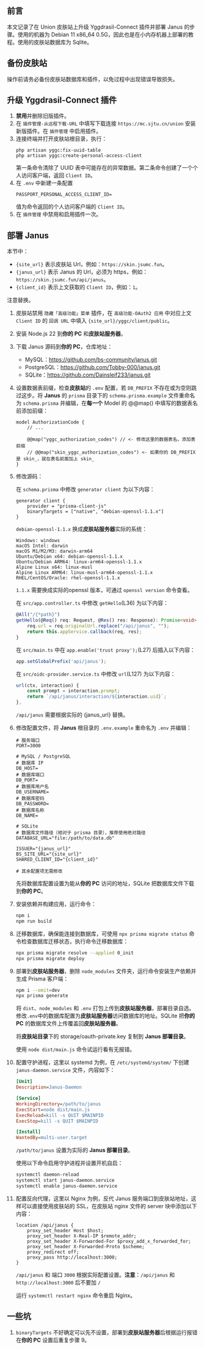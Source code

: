 ## 前言

本文记录了在 Union 皮肤站上升级 Yggdrasil-Connect 插件并部署 Janus 的步骤。使用的机器为 Debian 11 x86_64 0.5G，因此也是在小内存机器上部署的教程。使用的皮肤站数据库为 Sqlite。

## 备份皮肤站

操作前请务必备份皮肤站数据库和插件，以免过程中出现错误导致损失。

## 升级 Yggdrasil-Connect 插件

1. **禁用**并删除旧版插件。
2. 在 `插件管理-从远程下载-URL` 中填写下载连接 `https://mc.sjtu.cn/union` 安装新版插件。在 `插件管理` 中启用插件。
3. 连接终端并打开皮肤站根目录，执行：
    ```shell
    php artisan yggc:fix-uuid-table
    php artisan yggc:create-personal-access-client
    ```
    第一条命令清除了 UUID 表中可能存在的异常数据。第二条命令创建了一个个人访问客户端，返回 `Client ID`。
4. 在 `.env` 中新建一条配置
    ```env
    PASSPORT_PERSONAL_ACCESS_CLIENT_ID=
    ```
    值为命令返回的个人访问客户端的 `Client ID`。
5. 在 `插件管理` 中禁用和启用插件一次。

## 部署 Janus

本节中：
- `{site_url}` 表示皮肤站 Url，例如：`https://skin.jsumc.fun`。
- `{janus_url}` 表示 Janus 的 Url，必须为 https，例如：`https://skin.jsumc.fun/api/janus`。
- `{client_id}` 表示上文获取的 `Client ID`，例如：`1`。

注意替换。

1. 皮肤站禁用 `隐藏「高级功能」菜单` 插件，在 `高级功能-OAuth2 应用` 中对应上文 `Client ID` 的 `回调 URL` 中填入 `{site_url}/yggc/client/public`。
2. 安装 Node.js 22 到**你的 PC** 和**皮肤站服务器**。
3. 下载 Janus 源码到**你的 PC**，仓库地址：
    - MySQL：https://github.com/bs-community/janus.git
    - PostgreSQL：https://github.com/Tobby-000/janus.git
    - SQLite：https://github.com/Dainsleif233/janus.git
4. 设置数据表前缀，检查**皮肤站**的 `.env` 配置，若 `DB_PREFIX` 不存在或为空则跳过这步。将 **Janus** 的 `prisma` 目录下的 `schema.prisma.example` 文件重命名为 `schema.prisma` 并编辑，在**每一个** Model 的 @@map() 中填写的数据表名前添加前缀：
    ```prisma
    model AuthorizationCode {
        // ...

        @@map("yggc_authorization_codes") // <- 修改这里的数据表名，添加表前缀
        // @@map("skin_yggc_authorization_codes") <- 如果你的 DB_PREFIX 是 skin_，就在表名前面加上 skin_
    }
    ```
5. 修改源码：

    在 `schema.prisma` 中修改 `generator client` 为以下内容：
    ```prisma
    generator client {
        provider = "prisma-client-js"
        binaryTargets = ["native", "debian-openssl-1.1.x"]
    }
    ```
    `debian-openssl-1.1.x` 换成**皮肤站服务器**实际的系统：
    ```
    Windows: windows
    macOS Intel: darwin
    macOS M1/M2/M3: darwin-arm64
    Ubuntu/Debian x64: debian-openssl-1.1.x
    Ubuntu/Debian ARM64: linux-arm64-openssl-1.1.x
    Alpine Linux x64: linux-musl
    Alpine Linux ARM64: linux-musl-arm64-openssl-1.1.x
    RHEL/CentOS/Oracle: rhel-openssl-1.1.x
    ```
    `1.1.x` 需要换成实际的openssl 版本，可通过 `openssl version` 命令查看。

    在 `src/app.controller.ts` 中修改 `getHello`(L36) 为以下内容：
    ```typescript
    @All("/{*path}")
    getHello(@Req() req: Request, @Res() res: Response): Promise<void> {
        req.url = req.originalUrl.replace("/api/janus", "");
        return this.appService.callback(req, res);
    }
    ```

    在 `src/main.ts` 中在 `app.enable('trust proxy');`(L27) 后插入以下内容：
    ```typescript
    app.setGlobalPrefix('api/janus');
    ```

    在 `src/oidc-provider.service.ts` 中修改 `url`(L127) 为以下内容：
    ```typescript
    url(ctx, interaction) {
        const prompt = interaction.prompt;
        return `/api/janus/interaction/${interaction.uid}`;
    },
    ```
    `/api/janus` 需要根据实际的 {janus_url} 替换。
6. 修改配置文件，将 **Janus** 根目录的 `.env.example` 重命名为 `.env` 并编辑：
    ```env
    # 服务端口
    PORT=3000

    # MySQL / PostgreSQL
    # 数据库 IP
    DB_HOST=
    # 数据库端口
    DB_PORT=
    # 数据库用户名
    DB_USERNAME=
    # 数据库密码
    DB_PASSWORD=
    # 数据库名称
    DB_NAME=

    # SQLite
    # 数据库文件路径（相对于 prisma 目录），推荐使用绝对路径
    DATABASE_URL="file:/path/to/data.db"

    ISSUER="{janus_url}"
    BS_SITE_URL="{site_url}"
    SHARED_CLIENT_ID="{client_id}"

    # 其余配置项无需修改
    ```
    先将数据库配置设置为能从**你的 PC** 访问的地址，SQLite 把数据库文件下载到**你的 PC**。
7. 安装依赖并构建应用，运行命令：
    ```bash
    npm i
    npm run build
    ```
8. 迁移数据库，确保能连接到数据库，可使用 `npx prisma migrate status` 命令检查数据库迁移状态，执行命令迁移数据库：
    ```bash
    npx prisma migrate resolve --applied 0_init
    npx prisma migrate deploy
    ```
9. 部署到**皮肤站服务器**，删除 `node_modules` 文件夹，运行命令安装生产依赖并生成 Prisma 客户端：
    ```bash
    npm i --omit=dev
    npx prisma generate
    ```
    将 `dist`、`node_modules` 和 `.env` 打包上传到**皮肤站服务器**，部署目录自选。修改`.env`中的数据库配置为**皮肤站服务器**访问数据库的地址。SQLite 把**你的 PC** 的数据库文件上传覆盖回**皮肤站服务器**。

    将**皮肤站目录**下的 storage/oauth-private.key 复制到 **Janus 部署目录**。

    使用 `node dist/main.js` 命令试运行看有无报错。

10. 配置守护进程，这里以 systemd 为例，在 `/etc/systemd/system/` 下创建 `janus-daemon.service` 文件，内容如下：
    ```ini
    [Unit]
    Description=Janus-Daemon

    [Service]
    WorkingDirectory=/path/to/janus
    ExecStart=node dist/main.js
    ExecReload=kill -s QUIT $MAINPID
    ExecStop=kill -s QUIT $MAINPID

    [Install]
    WantedBy=multi-user.target
    ```
    `/path/to/janus` 设置为实际的 **Janus 部署目录**。

    使用以下命令启用守护进程并设置开机自启：
    ```bash
    systemctl daemon-reload
    systemctl start janus-daemon.service
    systemctl enable janus-daemon.service
    ```
11. 配置反向代理，这里以 Nginx 为例，反代 Janus 服务端口到皮肤站地址，这样可以直接使用皮肤站的 SSL，在皮肤站 nginx 文件的 server 块中添加以下内容：
    ```nginx
    location /api/janus {
        proxy_set_header Host $host;
        proxy_set_header X-Real-IP $remote_addr;
        proxy_set_header X-Forwarded-For $proxy_add_x_forwarded_for;
        proxy_set_header X-Forwarded-Proto $scheme;
        proxy_redirect off;
        proxy_pass http://localhost:3000;
    }
    ```
    `/api/janus` 和 端口 `3000` 根据实际配置设置。**注意**：`/api/janus` 和 `http://localhost:3000` 后不要加 `/`

    运行 `systemctl restart nginx` 命令重启 Nginx。

## 一些坑

1. `binaryTargets` 不好确定可以先不设置，部署到**皮肤站服务器**后根据运行报错在**你的 PC** 设置后重复步骤 9。